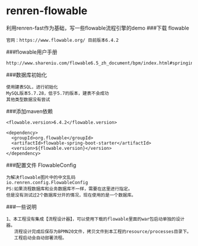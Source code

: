 # renren-flowable

利用renren-fast作为基础，写一些flowable流程引擎的demo
###下载 flowable
````$xslt
官网：https://www.flowable.org/ 目前版本6.4.2
````
###flowable用户手册
````$xslt
http://www.shareniu.com/flowable6.5_zh_document/bpm/index.html#springintegration

````
###数据库初始化
````$xslt
使用建表SQL，进行初始化
MySQL版本5.7.28，低于5.7的版本，建表不会成功
其他类型数据没有尝试
````
###添加maven依赖
````$xslt
<flowable.version>6.4.2</flowable.version>

<dependency>
  <groupId>org.flowable</groupId>
  <artifactId>flowable-spring-boot-starter</artifactId>
  <version>${flowable.version}</version>
</dependency>
````
###配置文件 FlowableConfig
```$xslt
为解决flowable图片中的中文乱码
io.renren.config.FlowableConfig
PS:如果流程数据库和业务数据库不一样，需要在这里进行指定。
但是没有测试过2个数据库分开的情况，现在使用的是一个数据库。
```

###一些说明
```$xslt
1、本工程没有集成【流程设计器】，可以使用下载的flowable里面的war包启动单独的设计器。
   流程设计完成后保存为BPMN20文件，拷贝文件到本工程的resource/processes目录下。
   工程启动会自动部署流程。
```